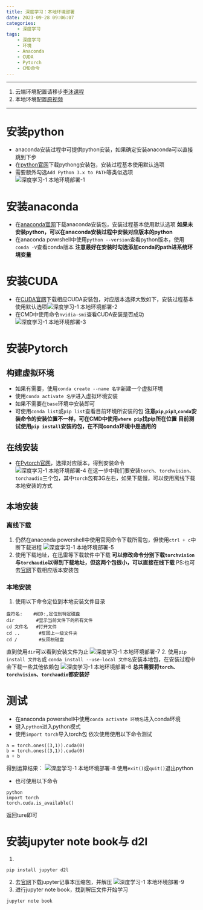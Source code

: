 ```yaml
---
title: 深度学习：本地环境部署
date: 2023-09-28 09:06:07
categories:
	- 深度学习
tags: 
	- 深度学习
	- 环境
	- Anaconda
	- CUDA
	- Pytorch
	- CMD命令
---
```

*****
1. 云端环境配置请移步[李沐课程](https://space.bilibili.com/1567748478/channel/seriesdetail?sid=358497)
2. 本地环境配置[原视频](https://www.zhihu.com/zvideo/1363284223420436480)
*****
# 安装python
- anaconda安装过程中可提供python安装，如果确定安装anaconda可以直接跳到下步
- 在[python官网](https://www.python.org/downloads/)下载pythong安装包，安装过程基本使用默认选项
- 需要额外勾选`Add Python 3.x to PATH`等类似选项
![深度学习-1 本地环境部署-1](https://aucnm0202-1318327891.cos.ap-shanghai.myqcloud.com/blogpic/%E6%B7%B1%E5%BA%A6%E5%AD%A6%E4%B9%A0-1%20%E6%9C%AC%E5%9C%B0%E7%8E%AF%E5%A2%83%E9%83%A8%E7%BD%B2-1.png)
# 安装anaconda
- 在[anaconda官网](https://www.anaconda.com/download)下载anaconda安装包，安装过程基本使用默认选项
**如果未安装python，可以在anaconda安装过程中安装对应版本的python**
- 在anaconda powrshell中使用`python --version`查看python版本，使用`conda -V`查看conda版本
**注意最好在安装时勾选添加conda的path进系统环境变量**
# 安装CUDA
- 在[CUDA官网](https://developer.nvidia.com/cuda-downloads)下载相应CUDA安装包，对应版本选择大致如下，安装过程基本使用默认选项![深度学习-1 本地环境部署-2](https://aucnm0202-1318327891.cos.ap-shanghai.myqcloud.com/blogpic/%E6%B7%B1%E5%BA%A6%E5%AD%A6%E4%B9%A0-1%20%E6%9C%AC%E5%9C%B0%E7%8E%AF%E5%A2%83%E9%83%A8%E7%BD%B2-2.png)
- 在CMD中使用命令`nvidia-smi`查看CUDA安装是否成功
![深度学习-1 本地环境部署-3](https://aucnm0202-1318327891.cos.ap-shanghai.myqcloud.com/blogpic/%E6%B7%B1%E5%BA%A6%E5%AD%A6%E4%B9%A0-1%20%E6%9C%AC%E5%9C%B0%E7%8E%AF%E5%A2%83%E9%83%A8%E7%BD%B2-3.png)
# 安装Pytorch
## 构建虚拟环境
- 如果有需要，使用`conda create --name 名字`新建一个虚拟环境
- 使用`conda activate 名字`进入虚拟环境安装
- 如果不需要在`base`环境中安装即可
- 可使用`conda list`或`pip list`查看目前环境所安装的包
**注意`pip`,`pip3`,`conda`安装命令的安装位置不一样，可在CMD中使用`where pip`找pip所在位置**
**目前测试使用`pip install`安装的包，在不同conda环境中是通用的**
## 在线安装
- 在[Pytorch官网](https://pytorch.org/get-started/locally/)，选择对应版本，得到安装命令
![深度学习-1 本地环境部署-4](https://aucnm0202-1318327891.cos.ap-shanghai.myqcloud.com/blogpic/%E6%B7%B1%E5%BA%A6%E5%AD%A6%E4%B9%A0-1%20%E6%9C%AC%E5%9C%B0%E7%8E%AF%E5%A2%83%E9%83%A8%E7%BD%B2-4.png)
在这一步中我们要安装`torch`、`torchvision`、`torchaudio`三个包，其中`torch`包有3G左右，如果下载慢，可以使用离线下载本地安装的方式
## 本地安装
### 离线下载
1. 仍然在anaconda powershell中使用官网命令下载所需包，但使用`ctrl + c`中断下载进程
![深度学习-1 本地环境部署-5](https://aucnm0202-1318327891.cos.ap-shanghai.myqcloud.com/blogpic/%E6%B7%B1%E5%BA%A6%E5%AD%A6%E4%B9%A0-1%20%E6%9C%AC%E5%9C%B0%E7%8E%AF%E5%A2%83%E9%83%A8%E7%BD%B2-5.png)
2. 使用下载地址，在迅雷等下载软件中下载
**可以修改命令分别下载`torchvision`与`torchaudio`以得到下载地址，但这两个包很小，可以直接在线下载**
PS:也可去[官网](https://download.pytorch.org/whl/torch/)下载相应版本安装包
### 本地安装
1. 使用以下命令定位到本地安装文件目录
```
盘符名:    #如D:,定位到特定磁盘
dir        #显示当前文件下的所有文件
cd 文件名   #打开文件
cd ..       #反回上一级文件夹
cd /        #反回根磁盘
```
直到使用`dir`可以看到安装文件为止
![深度学习-1 本地环境部署-7](https://aucnm0202-1318327891.cos.ap-shanghai.myqcloud.com/blogpic/%E6%B7%B1%E5%BA%A6%E5%AD%A6%E4%B9%A0-1%20%E6%9C%AC%E5%9C%B0%E7%8E%AF%E5%A2%83%E9%83%A8%E7%BD%B2-7.png)
2. 使用`pip install 文件名`或 `conda install --use-local 文件名`安装本地包，在安装过程中会下载一些其他依赖包
![深度学习-1 本地环境部署-6](https://aucnm0202-1318327891.cos.ap-shanghai.myqcloud.com/blogpic/%E6%B7%B1%E5%BA%A6%E5%AD%A6%E4%B9%A0-1%20%E6%9C%AC%E5%9C%B0%E7%8E%AF%E5%A2%83%E9%83%A8%E7%BD%B2-6.png)
**总共需要将`torch`、`torchvision`、`torchaudio`都安装好**
# 测试
- 在anaconda powershell中使用`conda activate 环境名`进入conda环境
- 键入`python`进入python模式
- 使用`import torch`导入torch包
依次使用使用以下命令测试
```
a = torch.ones((3,1)).cuda(0)
b = torch.ones((3,1)).cuda(0)
a + b
```
得到运算结果：
![深度学习-1 本地环境部署-8](https://aucnm0202-1318327891.cos.ap-shanghai.myqcloud.com/blogpic/%E6%B7%B1%E5%BA%A6%E5%AD%A6%E4%B9%A0-1%20%E6%9C%AC%E5%9C%B0%E7%8E%AF%E5%A2%83%E9%83%A8%E7%BD%B2-8.png)
使用`exit()`或`quit()`退出python 
- 也可使用以下命令
```
python
import torch
torch.cuda.is_available()
```
返回ture即可
# 安装jupyter note book与 d2l
1. 
```
pip install jupyter d2l
```
2.  去[官网](https://zh-v2.d2l.ai/)下载jupyter记事本压缩包，并解压
![深度学习-1 本地环境部署-9](https://aucnm0202-1318327891.cos.ap-shanghai.myqcloud.com/blogpic/%E6%B7%B1%E5%BA%A6%E5%AD%A6%E4%B9%A0-1%20%E6%9C%AC%E5%9C%B0%E7%8E%AF%E5%A2%83%E9%83%A8%E7%BD%B2-9.png)
3. 进行jupyter note book，找到解压文件开始学习
```
jupyter note book
```